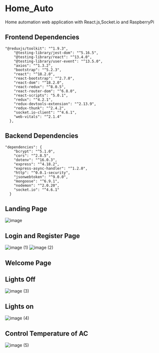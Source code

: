 # Home_Auto
Home automation web application with React.js,Socket.io and RaspberryPi
## Frontend Dependencies
````
"@reduxjs/toolkit": "^1.9.3",
    "@testing-library/jest-dom": "^5.16.5",
    "@testing-library/react": "^13.4.0",
    "@testing-library/user-event": "^13.5.0",
    "axios": "^1.3.2",
    "bootstrap": "^5.2.3",
    "react": "^18.2.0",
    "react-bootstrap": "^2.7.0",
    "react-dom": "^18.2.0",
    "react-redux": "^8.0.5",
    "react-router-dom": "^6.8.0",
    "react-scripts": "5.0.1",
    "redux": "^4.2.1",
    "redux-devtools-extension": "^2.13.9",
    "redux-thunk": "^2.4.2",
    "socket.io-client": "^4.6.1",
    "web-vitals": "^2.1.4"
  },

````
## Backend Dependencies
````
"dependencies": {
    "bcrypt": "^5.1.0",
    "cors": "^2.8.5",
    "dotenv": "^16.0.3",
    "express": "^4.18.2",
    "express-async-handler": "^1.2.0",
    "http": "^0.0.1-security",
    "jsonwebtoken": "^9.0.0",
    "mongoose": "^6.9.1",
    "nodemon": "^2.0.20",
    "socket.io": "^4.6.1"
  }

````
## Landing Page
![image](https://github.com/Dikshakhade/Home_Auto/assets/91481706/b9fcf34c-5cc6-44f3-abc6-ee240170da3c)
## Login and Register Page
![image (1)](https://github.com/Dikshakhade/Home_Auto/assets/91481706/9f9c95c4-816c-4704-a066-a12329de1629)
![image (2)](https://github.com/Dikshakhade/Home_Auto/assets/91481706/f0ce1745-32d3-4f38-8145-db1a3d12c950)
## Welcome Page
## Lights Off
![image (3)](https://github.com/Dikshakhade/Home_Auto/assets/91481706/e294cc27-30c1-4799-ad33-0a99defeca37)
## Lights on
![image (4)](https://github.com/Dikshakhade/Home_Auto/assets/91481706/505e8a68-e41c-4cd0-b1ab-f74a3bbdef3f)
## Control Temperature of AC
![image (5)](https://github.com/Dikshakhade/Home_Auto/assets/91481706/d50db85d-dea2-4c0a-b509-a71e223bef23)





